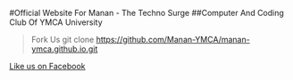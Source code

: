 #Official Website For Manan - The Techno Surge
##Computer And Coding Club Of YMCA University

>Fork Us git clone https://github.com/Manan-YMCA/manan-ymca.github.io.git

[Like us on Facebook](http://www.facebook.com/Manan.Ymcaust)
